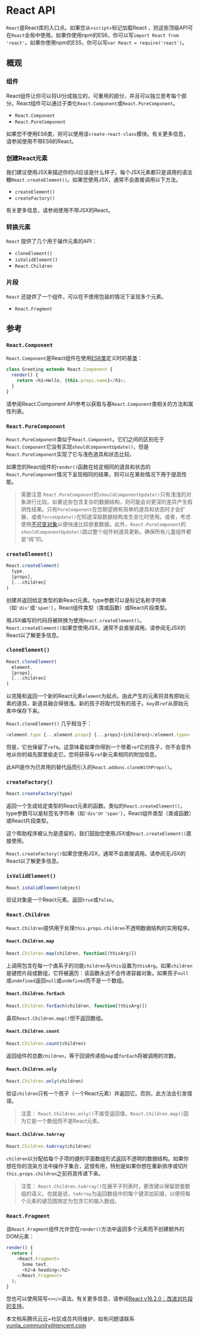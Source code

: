 # React API

`React`是React库的入口点。如果您从`<script>`标记加载React ，则这些顶级API可在`React`全局中使用。如果你使用npm的ES6，你可以写`import React from 'react'`。如果你使用npm的ES5，你可以写`var React = require('react')`。

## 概观

### 组件

React组件让你可以将UI分成独立的，可重用的部分，并且可以独立思考每个部分。React组件可以通过子类化`React.Component`或`React.PureComponent`。

- `React.Component`
- `React.PureComponent`

如果您不使用ES6类，则可以使用该`create-react-class`模块。有关更多信息，请参阅使用不带ES6的React。

### 创建React元素

我们建议使用JSX来描述你的UI应该是什么样子。每个JSX元素都只是调用的语法糖`React.createElement()`。如果您使用JSX，通常不会直接调用以下方法。

- `createElement()`
- `createFactory()`

有关更多信息，请参阅使用不带JSX的React。

### 转换元素

`React` 提供了几个用于操作元素的API：

- `cloneElement()`
- `isValidElement()`
- `React.Children`

### 片段

`React` 还提供了一个组件，可以在不使用包装的情况下呈现多个元素。

- `React.Fragment`

## 参考

### `React.Component`

`React.Component`是React组件在使用[ES6类](https://developer.mozilla.org/en/docs/Web/JavaScript/Reference/Classes)定义时的基[类](https://developer.mozilla.org/en/docs/Web/JavaScript/Reference/Classes)：

```javascript
class Greeting extends React.Component {
  render() {
    return <h1>Hello, {this.props.name}</h1>;
  }
}
```

请参阅React.Component API参考以获取与基`React.Component`类相关的方法和属性列表。

### `React.PureComponent`

`React.PureComponent`类似于`React.Component`。它们之间的区别在于`React.Component`它没有实现`shouldComponentUpdate()`，但是`React.PureComponent`实现了它与浅色道具和状态比较。

如果您的React组件的`render()`函数在给定相同的道具和状态的`React.PureComponent`情况下呈现相同的结果，则可以在某些情况下用于提高性能。

> 需要注意 `React.PureComponent`的`shouldComponentUpdate()`只有浅浅的对象进行比较。如果这些包含复杂的数据结构，则可能会对更深的差异产生假阴性结果。只有`PureComponent`在您期望拥有简单的道具和状态时才会扩展，或者`forceUpdate()`在知道深层数据结构发生变化时使用。或者，考虑使用[不可变对象](https://facebook.github.io/immutable-js/)以便快速比较嵌套数据。此外，`React.PureComponent`的`shouldComponentUpdate()`跳过整个组件树道具更新。确保所有儿童组件都是“纯”的。

### `createElement()`

```javascript
React.createElement(
  type,
  [props],
  [...children]
)
```

创建并返回给定类型的新React元素。type参数可以是标记名称字符串（如`'div'`或`'span'`），React组件类型（类或函数）或React片段类型。

用JSX编写的代码将被转换为使用`React.createElement()`。`React.createElement()`如果您使用JSX，通常不会直接调用。请参阅无JSX的React以了解更多信息。

### `cloneElement()`

```javascript
React.cloneElement(
  element,
  [props],
  [...children]
)
```

以克隆和返回一个新的React元素`element`为起点。由此产生的元素将具有原始元素的道具，新道具融合得很浅。新的孩子将取代现有的孩子。`key`并`ref`从原始元素中保存下来。

`React.cloneElement()` 几乎相当于：

```javascript
<element.type {...element.props} {...props}>{children}</element.type>
```

但是，它也保留了`ref`s。这意味着如果你得到一个带着`ref`它的孩子，你不会意外地从你的祖先那里偷走它。您将获得与`ref`新元素相同的附加信息。

此API是作为已弃用的替代品而引入的`React.addons.cloneWithProps()`。

### `createFactory()`

```javascript
React.createFactory(type)
```

返回一个生成给定类型的React元素的函数。类似的`React.createElement()`，type参数可以是标签名字符串（如`'div'`or `'span'`），React组件类型（类或函数）或React片段类型。

这个帮助程序被认为是遗留的，我们鼓励您使用JSX或`React.createElement()`直接使用。

`React.createFactory()`如果您使用JSX，通常不会直接调用。请参阅无JSX的React以了解更多信息。

### `isValidElement()`

```javascript
React.isValidElement(object)
```

验证对象是一个React元素。返回`true`或`false`。

### `React.Children`

`React.Children`提供用于处理`this.props.children`不透明数据结构的实用程序。

#### `React.Children.map`

```javascript
React.Children.map(children, function[(thisArg)])
```

上调用包含在每一个直系子的功能`children`与`this`设置为`thisArg`。如果`children`是键控片段或数组，它将被遍历：该函数永远不会传递容器对象。如果孩子`null`或`undefined`返回`null`或`undefined`而不是一个数组。

#### `React.Children.forEach`

```javascript
React.Children.forEach(children, function[(thisArg)])
```

喜欢`React.Children.map()`但不返回数组。

#### `React.Children.count`

```javascript
React.Children.count(children)
```

返回组件的总数`children`，等于回调传递给`map`或`forEach`将被调用的次数。

#### `React.Children.only`

```javascript
React.Children.only(children)
```

验证`children`只有一个孩子（一个React元素）并返回它。否则，此方法会引发错误。

> 注意： `React.Children.only()`不接受返回值，`React.Children.map()`因为它是一个数组而不是React元素。

#### `React.Children.toArray`

```javascript
React.Children.toArray(children)
```

`children`以分配给每个子项的键的平面数组形式返回不透明的数据结构。如果你想在你的渲染方法中操作子集合，这很有用，特别是如果你想在重新排序或切片`this.props.children`之前将其传递下来。

> 注意： `React.Children.toArray()`在展平子列表时，更改键以保留嵌套数组的语义。也就是说，`toArray`为返回数组中的每个键添加前缀，以便将每个元素的键范围限定为包含它的输入数组。

### `React.Fragment`

该`React.Fragment`组件允许您在`render()`方法中返回多个元素而不创建额外的DOM元素：

```javascript
render() {
  return (
    <React.Fragment>
      Some text.
      <h2>A heading</h2>
    </React.Fragment>
  );
}
```

您也可以使用简写`<></>`语法。有关更多信息，请参阅[React v16.2.0：改进对片段的支持](https://reactjs.org/blog/2017/11/28/react-v16.2.0-fragment-support.html)。

本文档系腾讯云云+社区成员共同维护，如有问题请联系 yunjia_community@tencent.com
